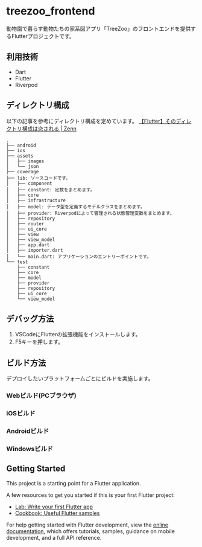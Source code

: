 # treezoo_frontend

動物園で暮らす動物たちの家系図アプリ「TreeZoo」のフロントエンドを提供するFlutterプロジェクトです。

## 利用技術
- Dart
- Flutter
- Riverpod

## ディレクトリ構成
以下の記事を参考にディレクトリ構成を定めています。
[【Flutter】そのディレクトリ構成は恋される | Zenn](https://zenn.dev/web_tips/articles/530d02aaf90400)
```
.
├── android
├── ios
├── assets
│   ├── images
│   └── json
├── coverage
├── lib: ソースコードです。
│   ├── component
│   ├── constant: 定数をまとめます。
│   ├── core
│   ├── infrastructure
│   ├── model: データ型を定義するモデルクラスをまとめます。
│   ├── provider: Riverpodによって管理される状態管理変数をまとめます。
│   ├── repository
│   ├── router
│   ├── ui_core
│   ├── view
│   ├── view_model
│   ├── app.dart
│   ├── importer.dart
│   └── main.dart: アプリケーションのエントリーポイントです。
└── test
    ├── constant
    ├── core
    ├── model
    ├── provider
    ├── repository
    ├── ui_core
    └── view_model
```

## デバッグ方法
1. VSCodeにFlutterの拡張機能をインストールします。
2. F5キーを押します。

## ビルド方法
デプロイしたいプラットフォームごとにビルドを実施します。
### Webビルド(PCブラウザ)
### iOSビルド
### Androidビルド
### Windowsビルド

## Getting Started

This project is a starting point for a Flutter application.

A few resources to get you started if this is your first Flutter project:

- [Lab: Write your first Flutter app](https://docs.flutter.dev/get-started/codelab)
- [Cookbook: Useful Flutter samples](https://docs.flutter.dev/cookbook)

For help getting started with Flutter development, view the
[online documentation](https://docs.flutter.dev/), which offers tutorials,
samples, guidance on mobile development, and a full API reference.
